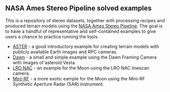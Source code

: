 NASA Ames Stereo Pipeline solved examples
-----------------------------------------

This is a repository of stereo datasets, together with processing recipes and produced terrain models using the [NASA Ames Stereo Pipeline](https://github.com/NeoGeographyToolkit/StereoPipeline). The goal is to have a handful of representative and self-contained examples to give users a chance to practice running the tools. 

  * [ASTER](https://github.com/NeoGeographyToolkit/StereoPipelineSolvedExamples/releases/tag/ASTER) - a good introductory example for creating terrain models with publicly available Earth images and RPC cameras.
  * [Dawn](https://github.com/NeoGeographyToolkit/StereoPipelineSolvedExamples/releases/tag/DawnFC) - a small and simple example using the Dawn Framing Camera with images of asteroid Vesta.
  * [LRO NAC](https://github.com/NeoGeographyToolkit/StereoPipelineSolvedExamples/releases/tag/LRONAC) - an example for the Moon using the LRO NAC linescan camera.
  * [Mini-RF](https://github.com/NeoGeographyToolkit/StereoPipelineSolvedExamples/releases/tag/MiniRF) - a more exotic eample for the Moon using the Mini-RF Synthetic Aperture Radar (SAR) instrument.
  
